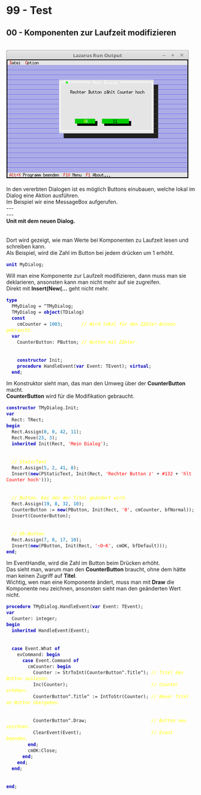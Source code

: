 # 99 - Test
## 00 - Komponenten zur Laufzeit modifizieren
<br>
<img src="image.png" alt="Selfhtml"><br><br>
In den vererbten Dialogen ist es möglich Buttons einubauen, welche lokal im Dialog eine Aktion ausführen.<br>
Im Beispiel wir eine MessageBox aufgerufen.<br>
---
<br>
---
<br>
<b>Unit mit dem neuen Dialog.</b><br>
<br><br>
Dort wird gezeigt, wie man Werte bei Komponenten zu Laufzeit lesen und schreiben kann.<br>
Als Beispiel, wird die Zahl im Button bei jedem drücken um 1 erhöht.<br>
<pre><code><b><font color="0000BB">unit</font></b> MyDialog;
</code></pre>
Will man eine Komponente zur Laufzeit modifizieren, dann muss man sie deklarieren, ansonsten kann man nicht mehr auf sie zugreifen.<br>
Direkt mit <b>Insert(New(...</b> geht nicht mehr.<br>
<pre><code><b><font color="0000BB">type</font></b>
  PMyDialog = ^TMyDialog;
  TMyDialog = <b><font color="0000BB">object</font></b>(TDialog)
  <b><font color="0000BB">const</font></b>
    cmCounter = <font color="#0077BB">1003</font>;       <i><font color="#FFFF00">// Wird lokal für den Zähler-Butoon gebraucht.</font></i>
  <b><font color="0000BB">var</font></b>
    CounterButton: PButton; <i><font color="#FFFF00">// Button mit Zähler.</font></i>
<br>
    <b><font color="0000BB">constructor</font></b> Init;
    <b><font color="0000BB">procedure</font></b> HandleEvent(<b><font color="0000BB">var</font></b> Event: TEvent); <b><font color="0000BB">virtual</font></b>;
  <b><font color="0000BB">end</font></b>;
</code></pre>
Im Konstruktor sieht man, das man den Umweg über der <b>CounterButton</b> macht.<br>
<b>CounterButton</b> wird für die Modifikation gebraucht.<br>
<pre><code><b><font color="0000BB">constructor</font></b> TMyDialog.Init;
<b><font color="0000BB">var</font></b>
  Rect: TRect;
<b><font color="0000BB">begin</font></b>
  Rect.Assign(<font color="#0077BB">0</font>, <font color="#0077BB">0</font>, <font color="#0077BB">42</font>, <font color="#0077BB">11</font>);
  Rect.Move(<font color="#0077BB">23</font>, <font color="#0077BB">3</font>);
  <b><font color="0000BB">inherited</font></b> Init(Rect, <font color="#FF0000">'Mein Dialog'</font>);
<br>
  <i><font color="#FFFF00">// StaticText</font></i>
  Rect.Assign(<font color="#0077BB">5</font>, <font color="#0077BB">2</font>, <font color="#0077BB">41</font>, <font color="#0077BB">8</font>);
  Insert(<b><font color="0000BB">new</font></b>(PStaticText, Init(Rect, <font color="#FF0000">'Rechter Button z'</font> + <font color="#FF0000">#132</font> + <font color="#FF0000">'hlt Counter hoch'</font>)));
<br>
  <i><font color="#FFFF00">// Button, bei den der Titel geändert wird.</font></i>
  Rect.Assign(<font color="#0077BB">19</font>, <font color="#0077BB">8</font>, <font color="#0077BB">32</font>, <font color="#0077BB">10</font>);
  CounterButton := <b><font color="0000BB">new</font></b>(PButton, Init(Rect, <font color="#FF0000">'0'</font>, cmCounter, bfNormal));
  Insert(CounterButton);
<br>
  <i><font color="#FFFF00">// Ok-Button</font></i>
  Rect.Assign(<font color="#0077BB">7</font>, <font color="#0077BB">8</font>, <font color="#0077BB">17</font>, <font color="#0077BB">10</font>);
  Insert(<b><font color="0000BB">new</font></b>(PButton, Init(Rect, <font color="#FF0000">'~O~K'</font>, cmOK, bfDefault)));
<b><font color="0000BB">end</font></b>;
</code></pre>
Im EventHandle, wird die Zahl im Button beim Drücken erhöht.<br>
Das sieht man, warum man den <b>CounterButton</b> braucht, ohne dem hätte man keinen Zugriff auf <b>Titel</b>.<br>
Wichtig, wen man eine Komponente ändert, muss man mit <b>Draw</b> die Komponente neu zeichnen, ansonsten sieht man den geänderten Wert nicht.<br>
<pre><code><b><font color="0000BB">procedure</font></b> TMyDialog.HandleEvent(<b><font color="0000BB">var</font></b> Event: TEvent);
<b><font color="0000BB">var</font></b>
  Counter: integer;
<b><font color="0000BB">begin</font></b>
  <b><font color="0000BB">inherited</font></b> HandleEvent(Event);
<br>
  <b><font color="0000BB">case</font></b> Event.What <b><font color="0000BB">of</font></b>
    evCommand: <b><font color="0000BB">begin</font></b>
      <b><font color="0000BB">case</font></b> Event.Command <b><font color="0000BB">of</font></b>
        cmCounter: <b><font color="0000BB">begin</font></b>
          Counter := StrToInt(CounterButton^.Title^); <i><font color="#FFFF00">// Titel des Button auslesen.</font></i>
          Inc(Counter);                               <i><font color="#FFFF00">// Counter erhöhen.</font></i>
          CounterButton^.Title^ := IntToStr(Counter); <i><font color="#FFFF00">// Neuer Titel an Button übergeben.</font></i>
<br>
          CounterButton^.Draw;                        <i><font color="#FFFF00">// Button neu zeichnen.</font></i>
          ClearEvent(Event);                          <i><font color="#FFFF00">// Event beenden.</font></i>
        <b><font color="0000BB">end</font></b>;
        cmOK:Close;
      <b><font color="0000BB">end</font></b>;
    <b><font color="0000BB">end</font></b>;
  <b><font color="0000BB">end</font></b>;
<br>
<b><font color="0000BB">end</font></b>;
</code></pre>
<br>
